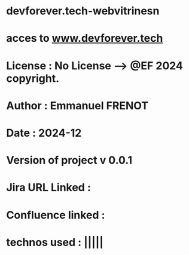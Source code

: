 # devforever.tech-webvitrinesn
# acces to www.devforever.tech
# License : No License --> @EF 2024 copyright.
# Author : Emmanuel FRENOT
# Date : 2024-12
# Version of project v 0.0.1

# Jira URL Linked :
# Confluence linked :

# technos used : |||||

####

####